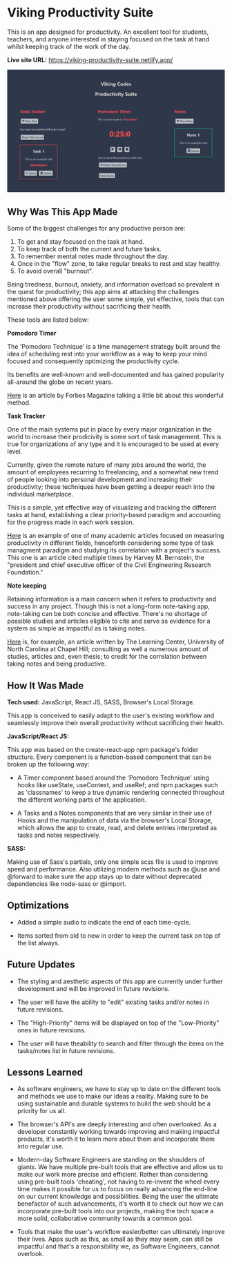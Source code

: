 # Viking Productivity Suite

This is an app designed for productivity. An excellent tool for students, teachers, and anyone interested in staying focused on the task at hand whilst keeping track of the work of the day.

**Live site URL:** https://viking-productivity-suite.netlify.app/

![App Screenshot](/src/App%20Screenshot.png)

## Why Was This App Made

Some of the biggest challenges for any productive person are:

1. To get and stay focused on the task at hand.
2. To keep track of both the current and future tasks.
3. To remember mental notes made throughout the day.
4. Once in the "flow" zone, to take regular breaks to rest and stay healthy.
5. To avoid overall "burnout".

Being tiredness, burnout, anxiety, and information overload so prevalent in the quest for productivity; this app aims at attacking the challenges mentioned above offering the user some simple, yet effective, tools that can increase their productivity without sacrificing their health. 

These tools are listed below:

**Pomodoro Timer**

The 'Pomodoro Technique' is a time management strategy built around the idea of scheduling rest into your workflow as a way to keep your mind focused and consequently optimizing the productivity cycle. 

Its benefits are well-known and well-documented and has gained popularity all-around the globe on recent years.

[Here](https://www.forbes.com/sites/bryancollinseurope/2020/03/03/the-pomodoro-technique/?sh=29b6778c3985) is an article by Forbes Magazine talking a little bit about this wonderful method.

**Task Tracker**

One of the main systems put in place by every major organization in the world to increase their prodicivity is some sort of task management. This is true for organizations of any type and it is encouraged to be used at every level.

Currently, given the remote nature of many jobs around the world, the amount of employees recurring to freelancing, and a somewhat new trend of people looking into personal development and increasing their productivity; these techniques have been getting a deeper reach into the individual marketplace.

This is a simple, yet effective way of visualizing and tracking the different tasks at hand, establishing a clear priority-based paradigm and accounting for the progress made in each work session.

[Here](https://web.engr.uky.edu/~rsouley/CE%20120/12/Measuring%20Productivity%20An%20Industry%20Challenge.pdf) is an example of one of many academic articles focused on measuring productivity in different fields, henceforth considering some type of task managment paradigm and studying its correlation with a project's success. This one is an article cited multiple times by Harvey M. Bernstein, the "president and chief executive officer of the Civil Engineering Research Foundation."

**Note keeping**

Retaining information is a main concern when it refers to productivity and success in any project. Though this is not a long-form note-taking app, note-taking can be both concise and effective. There's no shortage of possible studies and articles eligible to cite and serve as evidence for a system as simple as impactful as is taking notes.

[Here](https://learningcenter.unc.edu/tips-and-tools/effective-note-taking-in-class/) is, for example, an article written by The Learning Center, University of North Carolina at Chapel Hill; consulting as well a numerous amount of studies, articles and, even thesis; to credit for the correlation between taking notes and being productive.

## How It Was Made

**Tech used:**  JavaScript, React JS, SASS, Browser's Local Storage.

This app is conceived to easily adapt to the user's existing workflow and seamlessly improve their overall productivity without sacrificing their health.

**JavaScript/React JS:**

This app was based on the create-react-app npm package's folder structure. Every component is a function-based component that can be broken up the following way:

- A Timer component based around the 'Pomodoro Technique' using hooks like useState, useContext, and useRef; and npm packages such as 'classnames' to keep a true dynamic rendering connected throughout the different working parts of the application.

- A Tasks and a Notes components that are very similar in their use of Hooks and the manipulation of data via the browser's Local Storage, which allows the app to create, read, and delete entries interpreted as tasks and notes respectively.

**SASS:** 

Making use of Sass's partials, only one simple scss file is used to improve speed and performance. Also utilizing modern methods such as @use and @forward to make sure the app stays up to date without deprecated dependencies like node-sass or @import.

## Optimizations

- Added a simple audio to indicate the end of each time-cycle.

- Items sorted from old to new in order to keep the current task on top of the list always.

## Future Updates

- The styling and aesthetic aspects of this app are currently under further development and will be improved in future revisions.

- The user will have the ability to "edit" existing tasks and/or notes in future revisions.

- The "High-Priority" items will be displayed on top of the "Low-Priority" ones in future revisions.

- The user will have theability to search and filter through the items on the tasks/notes list in future revisions.

## Lessons Learned

- As software engineers, we have to stay up to date on the different tools and methods we use to make our ideas a reality. Making sure to be using sustainable and durable systems to build the web should be a priority for us all.

- The browser's API's are deeply interesting and often overlooked. As a developer constantly working towards improving and making impactful products, it's worth it to learn more about them and incorporate them into regular use.

- Modern-day Software Engineers are standing on the shoulders of giants. We have multiple pre-built tools that are effective and allow us to make our work more precise and efficient. Rather than considering using pre-built tools 'cheating', not having to re-invent the wheel every time makes it possible for us to focus on really advancing the end-line on our current knowledge and possibilities. Being the user the ultimate benefactor of such advancements, it's worth it to check out how we can incorporate pre-built tools into our projects, making the tech space a more solid, collaborative community towards a common goal. 

- Tools that make the user's workflow easier/better can ultimately improve their lives. Apps such as this, as small as they may seem, can still be impactful and that's a responsibility we, as Software Engineers, cannot overlook.